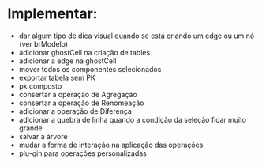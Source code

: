 # Implementar:

- dar algum tipo de dica visual quando se está criando um edge ou um nó (ver brModelo)
- adicionar ghostCell na criação de tables
- adicionar a edge na ghostCell
- mover todos os componentes selecionados 
- exportar tabela sem PK
- pk composto
- consertar a operação de Agregação
- consertar a operação de Renomeação
- adicionar a operação de Diferença
- adicionar a quebra de linha quando a condição da seleção ficar muito grande
- salvar a árvore
- mudar a forma de interação na aplicação das operações 
- plu-gin para operações personalizadas

